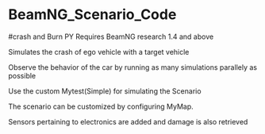 # BeamNG_Scenario_Code
#crash and Burn PY
Requires BeamNG research 1.4 and above


Simulates the crash of ego vehicle with a target vehicle


Observe the behavior of the car by running as many simulations parallely as possible

Use the custom Mytest(Simple) for simulating the Scenario
  



The scenario can be customized by configuring MyMap.

Sensors pertaining to electronics are added and damage is also retrieved
